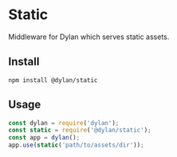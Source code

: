 # Static

Middleware for Dylan which serves static assets.

## Install

`npm install @dylan/static`

## Usage

``` js
const dylan = require('dylan');
const static = require('@dylan/static');
const app = dylan();
app.use(static('path/to/assets/dir'));
```
